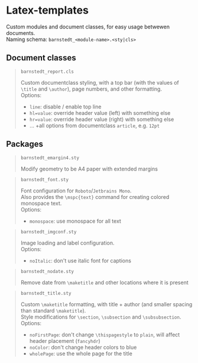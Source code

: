 # Latex-templates

Custom modules and document classes, for easy usage betwewen documents.  
Naming schema: `barnstedt_<module-name>.<sty|cls>`  

## Document classes

> `barnstedt_report.cls`
> 
> Custom documentclass styling, with a top bar (with the values of `\title` and `\author`), page numbers, and other formatting.  
> Options:
> - `line`: disable / enable top line
> - `hl=value`: override header value (left) with something else
> - `hr=value`: override header value (right) with something else
> - ... +all options from documentclass `article`, e.g. `12pt`  

## Packages

> `barnstedt_emargin4.sty`
> 
> Modify geometry to be A4 paper with extended margins

> `barnstedt_font.sty`
> 
> Font configuration for `Roboto`/`Jetbrains Mono`.  
> Also provides the `\mspc{text}` command for creating colored monospace text.  
> Options:
> - `monospace`: use monospace for all text

> `barnstedt_imgconf.sty`
> 
> Image loading and label configuration.  
> Options:
> - `noItalic`: don't use italic font for captions

> `barnstedt_nodate.sty`
> 
> Remove date from `\maketitle` and other locations where it is present

> `barnstedt_title.sty`
> 
> Custom `\maketitle` formatting, with title + author (and smaller spacing than standard `\maketitle`).  
> Style modifications for `\section`, `\subsection` and `\subsubsection`.
> Options:
> - `noFirstPage`: don't change `\thispagestyle` to `plain`, will affect header placement (`fancyhdr`)
> - `noColor`: don't change header colors to blue
> - `wholePage`: use the whole page for the title
